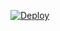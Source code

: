 
[![Deploy](https://www.herokucdn.com/deploy/button.svg)](https://heroku.com/deploy?template=https://github.com/hdiiofficial/music)
